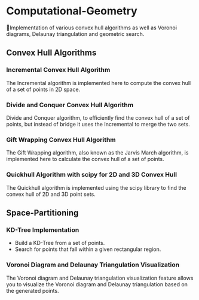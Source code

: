 # Computational-Geometry
📐Implementation of various convex hull algorithms as well as Voronoi diagrams, Delaunay triangulation and geometric search.

## Convex Hull Algorithms
### Incremental Convex Hull Algorithm
The Incremental algorithm is implemented here to compute the convex hull of a set of points in 2D space.

### Divide and Conquer Convex Hull Algorithm
Divide and Conquer algorithm, to efficiently find the convex hull of a set of points, but instead of bridge it uses the Incremental to merge the two sets.

### Gift Wrapping Convex Hull Algorithm
The Gift Wrapping algorithm, also known as the Jarvis March algorithm, is implemented here to calculate the convex hull of a set of points.

### Quickhull Algorithm with scipy for 2D and 3D Convex Hull
The Quickhull algorithm is implemented using the scipy library to find the convex hull of 2D and 3D point sets.

## Space-Partitioning
### KD-Tree Implementation
* Build a KD-Tree from a set of points.
* Search for points that fall within a given rectangular region.

### Voronoi Diagram and Delaunay Triangulation Visualization
The Voronoi diagram and Delaunay triangulation visualization feature allows you to visualize the Voronoi diagram and Delaunay triangulation based on the generated points.

